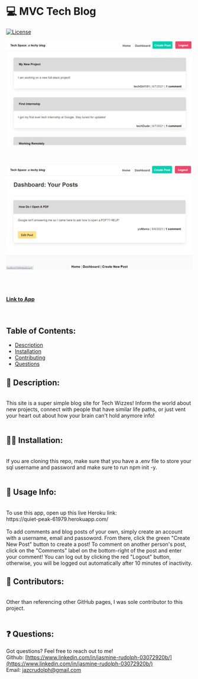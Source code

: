 
# :computer: MVC Tech Blog

[![License](https://img.shields.io/badge/License-MIT%20-blue.svg)](https://opensource.org/licenses/MIT)

![Screenshot of Homepage](https://github.com/jazcr/mvc-blog/blob/bd848c4fd3f760fabe4f77d80af94be2d6ffbaa1/Assets/Homepage.JPG) 
<br>
<br>
<br>
<br>
![Screenshot of Dashboard](https://github.com/jazcr/mvc-blog/blob/bd848c4fd3f760fabe4f77d80af94be2d6ffbaa1/Assets/dashboard.JPG) 

<br>  
<br> 

#### [Link to App](https://quiet-peak-61979.herokuapp.com)
<br>

## Table of Contents: 
*  [Description](#scroll-description)
*  [Installation](#man_mechanic-installation)
*  [Contributing](#couple-contributors)
*  [Questions](#-questions)



## :scroll: Description: 
<br>
This site is a super simple blog site for Tech Wizzes! Inform the world about new projects, connect with people that have similar life paths, or just vent your heart out about how your brain can't hold anymore info! 
 <br>
<br>

## :man_mechanic: Installation:
<br>
If you are cloning this repo, make sure that you have a .env file to store your sql username and password and make sure to run npm init -y.
<br>
<br>

## :book: Usage Info:
<br>
To use this app, open up this live Heroku link: <br>
https://quiet-peak-61979.herokuapp.com/
<br>
<br>To add comments and blog posts of your own, simply create an account with a username, email and passoword. From there, click the green "Create New Post" button to create a post! To comment on another person's post, click on the "Comments" label on the bottom-right of the post and enter your comment! You can log out by clicking the red "Logout" button, otherwise, you will be logged out automatically after 10 minutes of inactivity.
<br>



## :couple: Contributors:
<br>
Other than referencing other GitHub pages, I was sole contributor to this project.

<br>
<br>


## ❓ Questions:

Got questions? Feel free to reach out to me!<br>
Github: [https://www.linkedin.com/in/jasmine-rudolph-03072920b/](https://www.linkedin.com/in/jasmine-rudolph-03072920b/)<br>
Email: [jazcrudolph@gmail.com](jazcrudolph@gmail.com)


